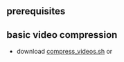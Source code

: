 ## prerequisites

## basic video compression

- download [compress_videos.sh](./compress_videos.sh) or
